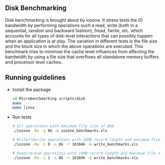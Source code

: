 ## Disk Benchmarking

Disk benchmarking is brought about by iozone. It stress tests the IO bandwidth by performing operations such a read, write (both in a sequential, random and backward fashion), fread, fwrite, etc. which accounts for all types of disk-level interactions that can possibly happen when an application is at play. The variation in different tests is the file size and the block size in which the above operations are executed. This benchmark tries to minimise the cache level influences from affecting the bandwidth by using a file size that overflows all standalone memory buffers and processor level caches.

## Running guidelines
* Install the package
    ```bash
    cd Microbenchmarking scripts/disk
    make
    make linux
    ```
* Run tests
    ```bash
    # All operations with maximum file size of 8GB
    ./iozone -Ra -g 8G -b iozone_benchmarks.xls

    # Write/rewrite operations with 16MB record length and maximum file size of 8GB
    ./iozone -Ra -i 0 -s 8G -r 16384k -b write_benchmarks.xls

    # Read/reread operations with 16MB record length and maximum file size of 8GB
    ./iozone -Ra -i 1 -s 8G -r 16384k -b write_benchmarks.xls
    ```